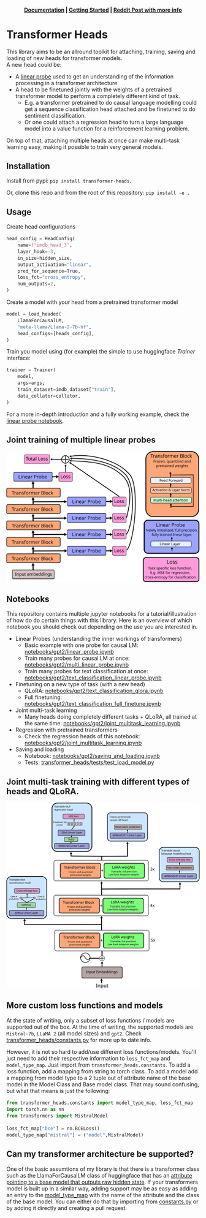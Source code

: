 <h4 align="center">
    <p>
        <a href="https://transformer-heads.readthedocs.io/en/latest/">Documentation</a> |
        <a href="docs/source/getting_started.md">Getting Started</a> |
        <a href="https://www.reddit.com/r/LocalLLaMA/comments/1bnd621/new_library_transformerheads_for_attaching_heads/">Reddit Post with more info</a>
    </p>
</h4>

# Transformer Heads
This library aims to be an allround toolkit for attaching, training, saving and loading of new heads for transformer models.  
A new head could be: 
* A [linear probe](https://arxiv.org/pdf/1610.01644.pdf) used to get an understanding of the information processing in a transformer architecture
* A head to be finetuned jointly with the weights of a pretrained transformer model to perform a completely different kind of task.
    - E.g. a transformer pretrained to do causal language modelling could get a sequence classification head attached and be finetuned to do sentiment classification.
    - Or one could attach a regression head to turn a large language model into a value function for a reinforcement learning problem.

On top of that, attaching multiple heads at once can make multi-task learning easy, making it possible to train very general models.

## Installation
Install from pypi: `pip install transformer-heads`.

Or, clone this repo and from the root of this repository:
`pip install -e .`

## Usage
Create head configurations
```python
head_config = HeadConfig(
    name=f"imdb_head_3",
    layer_hook=-3,
    in_size=hidden_size,
    output_activation="linear",
    pred_for_sequence=True,
    loss_fct="cross_entropy",
    num_outputs=2,
)
```
Create a model with your head from a pretrained transformer model
```python
model = load_headed(
    LlamaForCausalLM,
    "meta-llama/Llama-2-7b-hf",
    head_configs=[heads_config],
)
```
Train you model using (for example) the simple to use huggingface *Trainer* interface:
```python
trainer = Trainer(
    model,
    args=args,
    train_dataset=imdb_dataset["train"],
    data_collator=collator,
)
```

For a more in-depth introduction and a fully working example, check the [linear probe notebook](notebooks/gpt2/linear_probe.ipynb).

## Joint training of multiple linear probes
![_images/multi_linear_probe.svg](_images/multi_linear_probe.svg)

## Notebooks
This repository contains multiple jupyter notebooks for a tutorial/illustration of how do do certain things with this library. Here is an overview of which notebook you should check out depending on the use you are interested in.
* Linear Probes (understanding the inner workings of transformers)
    - Basic example with one probe for causal LM: [notebooks/gpt2/linear_probe.ipynb](notebooks/gpt2/linear_probe.ipynb)
    - Train many probes for causal LM at once: [notebooks/gpt2/multi_linear_probe.ipynb](notebooks/gpt2/multi_linear_probe.ipynb)
    - Train many probes for text classification at once: [notebooks/gpt2/text_classification_linear_probe.ipynb](notebooks/gpt2/text_classification_linear_probe.ipynb)
* Finetuning on a new type of task (with a new head)
    - QLoRA: [notebooks/gpt2/text_classification_qlora.ipynb](notebooks/gpt2/text_classification_qlora.ipynb)
    - Full finetuning: [notebooks/gpt2/text_classification_full_finetune.ipynb](notebooks/gpt2/text_classification_full_finetune.ipynb)
* Joint multi-task learning
    - Many heads doing completely different tasks + QLoRA, all trained at the same time: [notebooks/gpt2/joint_multitask_learning.ipynb](notebooks/gpt2/joint_multitask_learning.ipynb)
* Regression with pretrained transformers
    - Check the regression heads of this notebook: [notebooks/gpt2/joint_multitask_learning.ipynb](notebooks/gpt2/joint_multitask_learning.ipynb)
* Saving and loading
    - Notebook: [notebooks/gpt2/saving_and_loading.ipynb](notebooks/gpt2/saving_and_loading.ipynb)
    - Tests: [transformer_heads/tests/test_load_model.py](transformer_heads/tests/test_load_model.py)

## Joint multi-task training with different types of heads and QLoRA.
![_images/example_architecture.svg](_images/example_architecture.svg)

## More custom loss functions and models
At the state of writing, only a subset of loss functions / models are supported out of the box. At the time of writing, the supported models are `Mistral-7b`, `LLaMA 2` (all model sizes) and `gpt2`. Check [transformer_heads/constants.py](transformer_heads/constants.py) for more up to date info.

However, it is not so hard to add/use different loss functions/models. You'll just need to add their respective information to `loss_fct_map` and `model_type_map`. Just import from `transformer_heads.constants`. To add a loss function, add a mapping from string to torch class. To add a model add a mapping from model type to a 2 tuple out of attribute name of the base model in the Model Class and Base model class. That may sound confusing, but what that means is just the following:

```python
from transformer_heads.constants import model_type_map, loss_fct_map
import torch.nn as nn
from transformers import MistralModel

loss_fct_map["bce"] = nn.BCELoss()
model_type_map["mistral"] = ("model",MistralModel)
```
## Can my transformer architecture be supported?
One of the basic assumtions of my library is that there is a transformer class such as the LlamaForCausalLM class of huggingface that has an [attribute pointing to a base model that outputs raw hidden state](https://github.com/huggingface/transformers/blob/7eb3ba82241c927053689270a0751f4ff5d33c54/src/transformers/models/llama/modeling_llama.py#L1116). If your transformers model is built up in a similar way, adding support may be as easy as adding an entry to the [model_type_map](https://github.com/center-for-humans-and-machines/transformer-heads/blob/8ea0805ab95ca01dff7ea73ed9c844df946c17cb/transformer_heads/constants.py#L20) with the name of the attribute and the class of the base model. You can either do that by importing from [constants.py](transformer_heads/constants.py) or by adding it directly and creating a pull request.